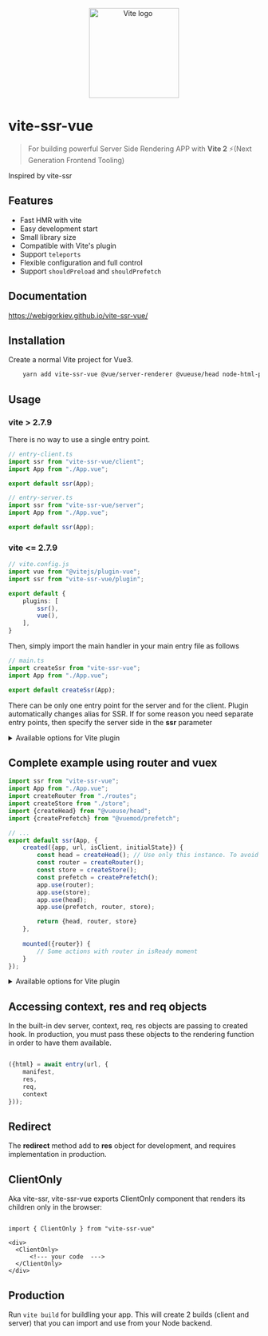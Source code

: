 <p align="center">
  <a href="https://vitejs.dev" target="_blank" rel="noopener noreferrer">
    <img width="180" src="https://vitejs.dev/logo.svg" alt="Vite logo">
  </a>
</p>

# vite-ssr-vue 
> For building powerful Server Side Rendering APP with **Vite 2** ⚡(Next Generation Frontend Tooling)

Inspired by vite-ssr

## Features

- Fast HMR with vite
- Easy development start
- Small library size
- Compatible with Vite's plugin
- Support `teleports`
- Flexible configuration and full control
- Support `shouldPreload` and `shouldPrefetch`

## Documentation

https://webigorkiev.github.io/vite-ssr-vue/

## Installation

Create a normal Vite project for Vue3.

```bash
    yarn add vite-ssr-vue @vue/server-renderer @vueuse/head node-html-parser @rollup/plugin-replace 
```

## Usage

### vite > 2.7.9

There is no way to use a single entry point.

```typescript
// entry-client.ts
import ssr from "vite-ssr-vue/client";
import App from "./App.vue";

export default ssr(App);
```

```typescript
// entry-server.ts
import ssr from "vite-ssr-vue/server";
import App from "./App.vue";

export default ssr(App);
```


### vite <= 2.7.9

```typescript
// vite.config.js
import vue from "@vitejs/plugin-vue";
import ssr from "vite-ssr-vue/plugin";

export default {
    plugins: [
        ssr(),
        vue(),
    ],
}
```
Then, simply import the main handler in your main entry file as follows

```typescript
// main.ts
import createSsr from "vite-ssr-vue";
import App from "./App.vue";

export default createSsr(App);
```

There can be only one entry point for the server and for the client. Plugin automatically changes alias for SSR. If for some reason you need separate entry points, then specify the server side in the **ssr** parameter

<details><summary>Available options for Vite plugin</summary>
<p>

- `name`: plugin name (default: vite-ssr-vue)
- `ssr`: server entry point

</p>
</details>

## Complete example using router and vuex

```typescript
import ssr from "vite-ssr-vue";
import App from "./App.vue";
import createRouter from "./routes";
import createStore from "./store";
import {createHead} from "@vueuse/head";
import {createPrefetch} from "@vuemod/prefetch";

// ...
export default ssr(App, {
    created({app, url, isClient, initialState}) {
        const head = createHead(); // Use only this instance. To avoid singlton of state
        const router = createRouter();
        const store = createStore();
        const prefetch = createPrefetch();
        app.use(router);
        app.use(store);
        app.use(head);
        app.use(prefetch, router, store);

        return {head, router, store}
    },
    
    mounted({router}) {
        // Some actions with router in isReady moment
    }
});


```

<details><summary>Available options for Vite plugin</summary>
<p>

- `created`: ({app, url, isClient, initialState}) - Hook that is called before each request, can be async. May return {router, store, head}
- `mounted`: ({app, url, isClient, initialState}) - Hook that is called before each request, can be async. Fire after all internal operations, as router isReady
- `rendered`: ({app, url, isClient, initialState}) - Hook that is called before each request, can be async. After ssr rendered or after replace state in client
- `serializer`: Custom function for serialization initial state
- `shouldPreload`: shouldPreload aka [shouldPreload](https://ssr.vuejs.org/api/#shouldpreload)
- `shouldPrefetch`: shouldPrefetch aka [shouldPrefetch](https://ssr.vuejs.org/api/#shouldprefetch)
- `mount`: mount options for client side
- `rootProps`: root props

</p>
</details>

## Accessing context, res and req objects

In the built-in dev server, context, req, res objects are passing to created hook. 
In production, you must pass these objects to the rendering function in order to have them available.

```typescript

({html} = await entry(url, {
    manifest,
    res,
    req,
    context
}));
```

## Redirect

The **redirect** method add to **res** object for development, and requires implementation in production.

## ClientOnly

Aka vite-ssr, vite-ssr-vue exports ClientOnly component that renders its children only in the browser:

```vue

import { ClientOnly } from "vite-ssr-vue"

<div>
  <ClientOnly>
      <!--- your code  --->
  </ClientOnly>
</div>

```

## Production

Run `vite build` for buildling your app. This will create 2 builds (client and server) that you can import and use from your Node backend.

